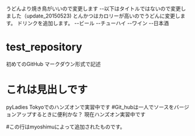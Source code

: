 うどんより焼き鳥がいいので変更します
--以下はタイトルではないので変更しました（update_20150523)
とんかつはカロリーが高いのでうどんに変更します。
ドリンクを追加します。
--ビール
--チューハイ
--ワイン
--日本酒

# test_repository
初めてのGitHub
マークダウン形式で記述
# これは見出しです
pyLadies Tokyoでのハンズオンで実習中です
#Git_hubは一人でソースをバージョンアップするときに便利かな？
現在ハンズオン実習中です

#この行はmyoshimuによって追加されたものです。
